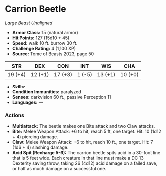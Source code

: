 # Carrion Beetle

*Large* *Beast* *Unaligned*

- **Armor Class:** 15 (natural armor)
- **Hit Points:** 127 (15d10 + 45)
- **Speed:** walk 10 ft. burrow 30 ft.
- **Challenge Rating:** 4 (1,100 XP)
- **Source:** Tome of Beasts 2023, page 50

| STR | DEX | CON | INT | WIS | CHA |
| --- | --- | --- | --- | --- | --- |
| 19 (+4) | 12 (+1) | 17 (+3) | 1 (-5) | 13 (+1) | 10 (+0) |

- **Skills:** 
- **Condition Immunities:** paralyzed
- **Senses:** darkvision 60 ft., passive Perception 11
- **Languages:** —

### Actions

- **Multiattack:** The beetle makes one Bite attack and two Claw attacks.
- **Bite:** Melee Weapon Attack: +6 to hit, reach 5 ft, one target. Hit: 10 (1d12 + 4) piercing damage.
- **Claw:** Melee Weapon Attack: +6 to hit, reach 10 ft., one target. Hit: 7 (1d6 + 4) slashing damage.
- **Acid Spit (Recharge 5-6):** The carrion beetle spits acid in a 30-foot line that is 5 feet wide. Each creature in that line must make a DC 13 Dexterity saving throw, taking 26 (4d12) acid damage on a failed save, or half as much damage on a successful one.
